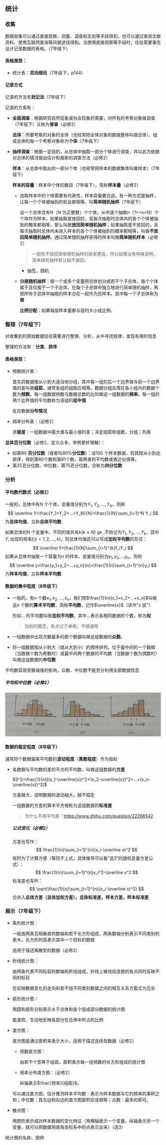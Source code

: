 ## 统计

### 收集

数据收集可以通过直接观察、测量、调查和实验等手段得到，也可以通过查阅文献资料、使用互联网查询等间接途径得到。当使用直接观察等手段时，往往需要事先设计记录数据的表格。（7年级下）

#### 表格类型：

- 统计表：**双向细目**（7年级下，p144）



#### 记录方式

记录的方法有**划记法**（7年级下）

记录的方案有：

- **全面调查**：根据研究自然现象或社会现象的需要，对所有的考察对象做调查（7年级下）又称为**普查**（必修2）

  **总体**：所要考察的对象的全体（也经常把全体对象的数据整体叫做总体），组成总体的每一个考察对象称为**个体**（7年级下）

- **抽样调查**：根据一定目的，从总体中抽取一部分个体进行调查，并以此为依据对总体的情况做出估计和推断的调查方法（必修2）

  **样本**：从总体中取出的一部分个体（也经常把样本的数据集体叫做样本）（7年级下）

  **样本的容量**：样本中个体的数目（7年级下），简称**样本量**（必修2）

  - 选取样本中的个体需要有代表性，样本容量要合适。有一种方式是抽样，让每一个个体被抽到的机会都相等。叫**简单随机抽样**（7年级下）

    设一个总体含有N（N 为正整数）个个体，从中逐个抽取n（1<=n<N）个个体作为样本。如果抽取是放回的，且每次抽取时总体内的各个个体被抽到的概率都相等，那么叫做**放回简单随机抽样**；如果抽取是不放回的，且每次抽取时总体内未进入样本的各个个体被抽到的概率都相等，叫做**不放回简单随机抽样**。通过简单随机抽样获得的样本叫做**简单随机样本**（必修2）

    > 一般性不放回简单随机抽样的效率更高，所以如果没有特殊说明，简单随机抽样默认指不放回。

    - 抽签，随机
    
  - **分层随机抽样**：按一个或多个变量把总体划分成若干个子总体，每个个体属于且仅属于一个子总体，在每个子总体中独立地进行简单随机抽样，再把所有子总体中抽取的样本合在一起作为总样本。其中每一个子总体称为**层**

    **比例分配**：如果每层样本量都与层的大小成比例。 



### 整理（7年级下）

对收集到的原始数据往往需要进行整理、分析，从中寻找规律，发现有用的信息

整理的方法有：**分类**、**排序**

#### 表格类型：

- 频数统计表：

  首先将数据按从小到大适当地分组，其中每一组的后一个边界值与前一个边界值的差叫做**组距**，通常各组的组距应相等。数据分组后落在各小组内的数据个数为**频数**。每一组数据频数与数据总数的比叫做这一组数据的**频率**。每一组的两个边界值的平均数称为该组的**组中值**

  反应数据**分布情况**

- 频率分布表：（必修2）

  求**极差**：一组数据中最大值与最小值的差；决定组距和组数，分组；列表



**总体百分位数**（必修2，定义众多，举例更好理解）：

- 如第80 **百分位数**（或者叫80%**分位数**）：设100 个样本数据，将其按从小到达排序，得到第80个数和第81个数，取两者的平均数或者近似值等。
- 第25百分位数、中位数、第75百分位数，合称为**四分位数**



### 分析

#### 平均数代数式（必修2）

一般的，总体中有N 个个体，变量值分别为$Y_1,Y_2,...,Y_N$，则称
$$
\overline Y=\frac{Y_1+Y_2+...+Y_N}{N}=\frac{1}{N}\sum_{i=1}^N Y_i
$$
为**总体均值**，又称**总体平均数**

如果总体的N 个变量中，不同的值共有$k(k\le N)$ ge ,不妨记为$Y_1,Y_2,...,Y_k$，其中$Y_i$ 出现的频率$f_i(i=1,2,...,k)$，则总体均值还可以写成**加权平均数**的形式：
$$
\overline Y=\frac{1}{N}\sum_{i=1}^{k}f_iY_i
$$
如果从总体中抽取一个容量为n 的样本，变量值分别为$y_1,y_2,...y_n$，则称
$$
\overline y=\frac{y_1+y_2+...+y_n}{n}=\frac{1}{n}\sum_{i=1}^{n}y_i
$$
为**样本均值**，又称**样本平均数**



#### 数据的集中程度（8年级下）

- 一般的，有n 个数$x_1,x_2,...,x_n$，我们把$\frac{1}{n}(x_1+x_2+...+x_n)$叫做这n 个数的**算术平均数**，简称**平均数**，记作$\overline{x}$（读作"x 拔"）

  形如... 的平均数叫做**加权平均数**，其中...表示各相同数据的个数，称为**权**

  > 加权的概念，有点过于单例，不够通用

- 一组数据中出现次数最多的那个数据叫做这组数据的**众数**。

- 将一组数据按从小到大（或从大到小）的顺序排列，位于最中间的一个数据（当数据个数为奇数时）或最中间两个数据的平均数（当数据个数为偶数时）叫做这组数据的**中位数**

平均数容易受极端值的影响，众数、中位数不能充分利用全部数据信息

##### 平均和中位数（必修2）

![image-20240306143044958](image-20240306143044958.png)

#### 数据的稳定程度（8年级下）

通常将个数据偏离平均数的**波动程度**（**离散程度**）作为指标

- 各数据与平均数的差的平方的平均数，叫做这组数据的**方差**

  $S^2=\frac{1}{n}[(x_1-\overline{x})^2+(x_2-\overline{x})^2+...+(x_n-\overline{x})^2]$

  方差越大，说明数据的波动越大，越不稳定

  一组数据的方差的算术平方根称为这组数据的**标准差**

  > 为什么不用平均差：https://www.zhihu.com/question/22266542

  ##### 公式变化（必修2）

  方差也写作：
  $$
  \frac{1}{n}\sum_{i=1}^{n}(x_i-\overline x)^2
  $$
  有时为了计算方便（等同于上式，具体推导可以看“选3”的随机变量方差公式）：
  $$
  \frac{1}{n}\sum_{i=1}^{n}x_i^2-\overline x^2
  $$
  标准差也写作：
  $$
  \sqrt{\frac{1}{n}\sum_{i=1}^{n}(x_i-\overline x)^2}
  $$
  合并入**总体方差（总体加权方差），总体标准差，样本方差，样本标准差** 



### 展示（7年级下）

- 条形统计图：

  一般由两条互相垂直的数轴和若干长方形组成，两条数轴分别表示不同类别的表木，长方形的高表示其中一个目标的数据

  适用于描述离散型的数据（必修2）

- 折线统计图：

  由两条代表不同标目的数轴和折线组成，折线上被线段连接的各点同时反映不同的标目

  在反映数据变化的走向和若干组不同类别数据之间的相互关系方面尤为见长

- 扇形统计图：

  用圆和扇形分别表示关于总体和各个组成部分数据的统计图

  能直观、生动地反映各部分在总体中所占的比例

- 直方图：

  直方图是通过面积来表示大小，适用于描述连续型数据（必修2）
  
  - 频数直方图：
  
    由若干个宽等于组距，面积表示每一组频数的长方形组成的统计图
  
  - 频率分布直方图：（必修2）
  
    纵轴表示$\frac{频率}{组距}$。
  
  可以通过直方图，估计推测样本平均数：表示为样本数据与它的频率的乘积之和；中位数：其左边和右边的直方图面积应该相等；众数：最多的即可。
  
- 散点图：

  用图形表示成对样本数据的变化特征（用横轴表示一个变量，纵轴表示另一个变量，就可以把数据用直角坐标系中的点表示出来）（选3）
  
  

统计图的名称、图例
